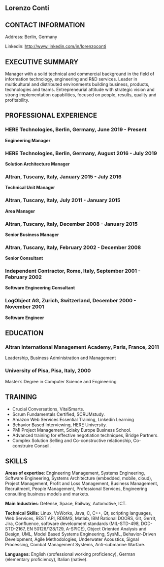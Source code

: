 Lorenzo Conti
-------------

CONTACT INFORMATION
-------------------

Address: Berlin, Germany

Linkedin: http://www.linkedin.com/in/lorenzoconti

EXECUTIVE SUMMARY
-----------------

Manager with a solid technical and commercial background in the field of information technology, engineering and R&D services. Leader in multicultural and distributed environments building business, products, technologies and teams. Entrepreneurial attitude with strategic vision and strong implementation capabilities, focused on people, results, quality and profitability.

PROFESSIONAL EXPERIENCE
-----------------------

###  **HERE Technologies, Berlin, Germany, June 2019 - Present**
**Engineering Manager**

###  **HERE Technologies, Berlin, Germany, August 2016 - July 2019**
**Solution Architecture Manager**

###  **Altran, Tuscany, Italy, January 2015 - July 2016**
**Technical Unit Manager**

###  **Altran, Tuscany, Italy, July 2011 - January 2015**
**Area Manager**

###  **Altran, Tuscany, Italy, December 2008 - January 2015**
**Senior Business Manager**

###  **Altran, Tuscany, Italy, February 2002 - December 2008**
**Senior Consultant**

###  **Independent Contractor, Rome, Italy, September 2001 - February 2002**
**Software Engineering Consultant**

###  **LogObject AG, Zurich, Switzerland, December 2000 - November 2001**
**Software Engineer**


EDUCATION
---------
### **Altran International Management Academy, Paris, France, 2011**

Leadership, Business Administration and Management

### **University of Pisa, Pisa, Italy, 2000**

Master’s Degree in Computer Science and Engineering

TRAINING
--------
* Crucial Conversations, VitalSmarts.
* Scrum Fundamentals Certified, SCRUMstudy.
* Amazon Web Services Essential Training, Linkedin Learning
* Behavior Based Interviewing, HERE University.
* PMI Project Management, Sciaky Europe Business School.
* Advanced training for effective negotiation techniques, Bridge Partners.
* Complex Solution Selling and Co-constructive relationship, Co-construire Conseil.

SKILLS
------
**Areas of expertise**: Engineering Management, Systems Engineering, Software Engineering, Systems Architecture (embedded, mobile, cloud), Project Management, Profit and Loss Management, Business Management, Recruitment, People Management, Professional Services, Engineering consulting business models and markets.

**Main Industries**: Defense, Space, Railway, Automotive, ICT.

**Technical Skills:** Linux, VxWorks, Java, C, C++, Qt, scripting languages, Web Services, REST API, RDBMS, Matlab, IBM Rational DOORS, Git, Gerrit, Jira, Confluence, software development standards (MIL-STD-498, DOD-STD-2167, EN 50126/128/129, A-SPICE), Object Oriented Analysis and Design, UML, Model Based Systems Engineering, SysML, Behavior-Driven Development, Agile Methodologies, Underwater Acoustics, Signal Processing, Combat Management Systems, Anti-submarine Warfare.

**Languages:** English (professional working proficiency), German (elementary proficiency), Italian (native).
